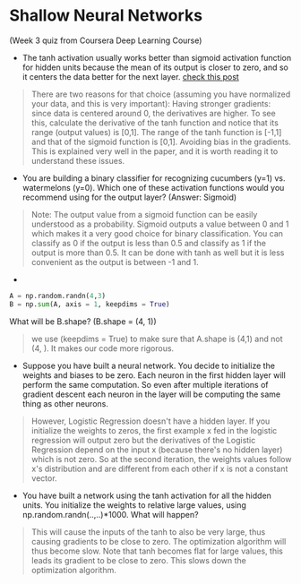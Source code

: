 # Shallow Neural Networks 

(Week 3 quiz from Coursera Deep Learning Course)

+ The tanh activation usually works better than sigmoid activation function for hidden units because the mean of its output is closer to zero, and so it centers the data better for the next layer. [check this post](https://stats.stackexchange.com/questions/101560/tanh-activation-function-vs-sigmoid-activation-function#101563)

> There are two reasons for that choice (assuming you have normalized your data, and this is very important):
Having stronger gradients: since data is centered around 0, the derivatives are higher. To see this, calculate the derivative of the tanh function and notice that its range (output values) is [0,1].
The range of the tanh function is [-1,1] and that of the sigmoid function is [0,1].
Avoiding bias in the gradients. This is explained very well in the paper, and it is worth reading it to understand these issues.

+ You are building a binary classifier for recognizing cucumbers (y=1) vs. watermelons (y=0). Which one of these activation functions would you recommend using for the output layer? (Answer: Sigmoid)
> Note: The output value from a sigmoid function can be easily understood as a probability.
Sigmoid outputs a value between 0 and 1 which makes it a very good choice for binary classification. You can classify as 0 if the output is less than 0.5 and classify as 1 if the output is more than 0.5. It can be done with tanh as well but it is less convenient as the output is between -1 and 1.

+  
```python
A = np.random.randn(4,3)
B = np.sum(A, axis = 1, keepdims = True)
```
What will be B.shape? (B.shape = (4, 1))
> we use (keepdims = True) to make sure that A.shape is (4,1) and not (4, ). It makes our code more rigorous.

+ Suppose you have built a neural network. You decide to initialize the weights and biases to be zero. Each neuron in the first hidden layer will perform the same computation. So even after multiple iterations of gradient descent each neuron in the layer will be computing the same thing as other neurons. 
> However, Logistic Regression doesn't have a hidden layer. If you initialize the weights to zeros, the first example x fed in the logistic regression will output zero but the derivatives of the Logistic Regression depend on the input x (because there's no hidden layer) which is not zero. So at the second iteration, the weights values follow x's distribution and are different from each other if x is not a constant vector.

+ You have built a network using the tanh activation for all the hidden units. You initialize the weights to relative large values, using np.random.randn(..,..)*1000. What will happen?

> This will cause the inputs of the tanh to also be very large, thus causing gradients to be close to zero. The optimization algorithm will thus become slow. Note that tanh becomes flat for large values, this leads its gradient to be close to zero. This slows down the optimization algorithm.
